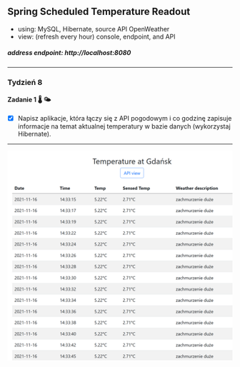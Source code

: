 ## Spring Scheduled Temperature Readout
- using: MySQL, Hibernate, source API OpenWeather
- view: (refresh every hour) console, endpoint, and API 

##### address endpoint: http://localhost:8080
***
### Tydzień 8
#### Zadanie 1 :thermometer: :sun_behind_small_cloud:
- [X] Napisz aplikacje, która łączy się z API pogodowym i co godzinę zapisuje informacje na temat aktualnej temperatury w bazie danych (wykorzystaj Hibernate).
***

![screen shot](https://github.com/Rafal-Stefanski/Spring-Scheduled-Temperature-Readout/blob/master/src/main/resources/static/screen_shot_01.png)
